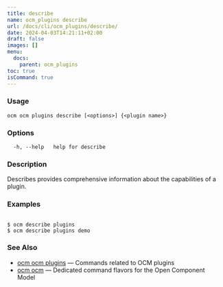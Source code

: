 ```yaml
---
title: describe
name: ocm_plugins describe
url: /docs/cli/ocm_plugins/describe/
date: 2024-04-03T14:21:11+02:00
draft: false
images: []
menu:
  docs:
    parent: ocm_plugins
toc: true
isCommand: true
---
```

### Usage

```
ocm ocm plugins describe [<options>] {<plugin name>}
```

### Options

```
  -h, --help   help for describe
```

### Description


Describes provides comprehensive information about the capabilities of
a plugin.


### Examples

```

$ ocm describe plugins
$ ocm describe plugins demo

```

### See Also

* [ocm ocm plugins](/docs/cli/cli/plugins)	 &mdash; Commands related to OCM plugins
* [ocm ocm](/docs/cli/cli)	 &mdash; Dedicated command flavors for the Open Component Model

